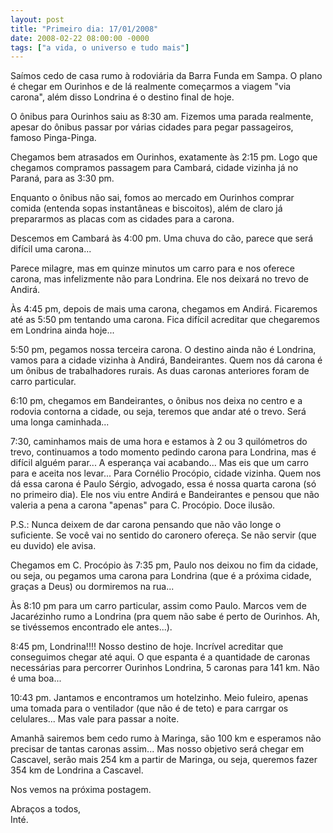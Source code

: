 ```yaml
---
layout: post
title: "Primeiro dia: 17/01/2008"
date: 2008-02-22 08:00:00 -0000
tags: ["a vida, o universo e tudo mais"]
---
```

Saímos cedo de casa rumo à rodoviária da Barra Funda em Sampa. O plano é chegar em Ourinhos e de lá realmente começarmos a viagem "via carona", além disso Londrina é o destino final de hoje.

O ônibus para Ourinhos saiu as 8:30 am. Fizemos uma parada realmente, apesar do ônibus passar por várias cidades para pegar passageiros, famoso Pinga-Pinga.

Chegamos bem atrasados em Ourinhos, exatamente às 2:15 pm. Logo que chegamos compramos passagem para Cambará, cidade vizinha já no Paraná, para as 3:30 pm.

Enquanto o ônibus não sai, fomos ao mercado em Ourinhos comprar comida (entenda sopas instantâneas e biscoitos), além de claro já prepararmos as placas com as cidades para a carona.

Descemos em Cambará às 4:00 pm. Uma chuva do cão, parece que será difícil uma carona...

Parece milagre, mas em quinze minutos um carro para e nos oferece carona, mas infelizmente não para Londrina. Ele nos deixará no trevo de Andirá.

Às 4:45 pm, depois de mais uma carona, chegamos em Andirá. Ficaremos até as 5:50 pm tentando uma carona. Fica difícil acreditar que chegaremos em Londrina ainda hoje...

5:50 pm, pegamos nossa terceira carona. O destino ainda não é Londrina, vamos para a cidade vizinha à Andirá, Bandeirantes. Quem nos dá carona é um ônibus de trabalhadores rurais. As duas caronas anteriores foram de carro particular.

6:10 pm, chegamos em Bandeirantes, o ônibus nos deixa no centro e a rodovia contorna a cidade, ou seja, teremos que andar até o trevo. Será uma longa caminhada...

7:30, caminhamos mais de uma hora e estamos à 2 ou 3 quilómetros do trevo, continuamos a todo momento pedindo carona para Londrina, mas é difícil alguém parar... A esperança vai acabando... Mas eis que um carro para e aceita nos levar... Para Cornélio Procópio, cidade vizinha. Quem nos dá essa carona é Paulo Sérgio, advogado, essa é nossa quarta carona (só no primeiro dia). Ele nos viu entre Andirá e Bandeirantes e pensou que não valeria a pena a carona "apenas" para C. Procópio. Doce ilusão.

P.S.: Nunca deixem de dar carona pensando que não vão longe o suficiente. Se você vai no sentido do caronero ofereça. Se não servir (que eu duvido) ele avisa.

Chegamos em C. Procópio às 7:35 pm, Paulo nos deixou no fim da cidade, ou seja, ou pegamos uma carona para Londrina (que é a próxima cidade, graças a Deus) ou dormiremos na rua...

Às 8:10 pm para um carro particular, assim como Paulo. Marcos vem de Jacarézinho rumo a Londrina (pra quem não sabe é perto de Ourinhos. Ah, se tivéssemos encontrado ele antes...).

8:45 pm, Londrina!!!! Nosso destino de hoje. Incrível acreditar que conseguimos chegar até aqui. O que espanta é a quantidade de caronas necessárias para percorrer Ourinhos Londrina, 5 caronas para 141 km. Não é uma boa...

10:43 pm. Jantamos e encontramos um hotelzinho. Meio fuleiro, apenas uma tomada para o ventilador (que não é de teto) e para carrgar os celulares... Mas vale para passar a noite.

Amanhã sairemos bem cedo rumo à Maringa, são 100 km e esperamos não precisar de tantas caronas assim... Mas nosso objetivo será chegar em Cascavel, serão mais 254 km a partir de Maringa, ou seja, queremos fazer 354 km de Londrina a Cascavel.

Nos vemos na próxima postagem.

Abraços a todos,  
Inté.